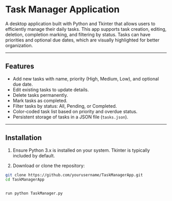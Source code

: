 # Task Manager Application

A desktop application built with Python and Tkinter that allows users to efficiently manage their daily tasks. This app supports task creation, editing, deletion, completion marking, and filtering by status. Tasks can have priorities and optional due dates, which are visually highlighted for better organization.

---

## Features

- Add new tasks with name, priority (High, Medium, Low), and optional due date.
- Edit existing tasks to update details.
- Delete tasks permanently.
- Mark tasks as completed.
- Filter tasks by status: All, Pending, or Completed.
- Color-coded task list based on priority and overdue status.
- Persistent storage of tasks in a JSON file (`tasks.json`).

---

## Installation

1. Ensure Python 3.x is installed on your system. Tkinter is typically included by default.

2. Download or clone the repository:

```bash
git clone https://github.com/yourusername/TaskManagerApp.git
cd TaskManagerApp


run python TaskManager.py
